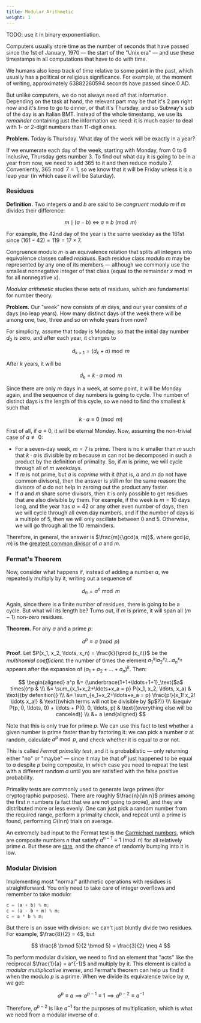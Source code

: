```yaml
---
title: Modular Arithmetic
weight: 1
---
```


TODO: use it in binary exponentiation.

<!--

In this section, we are going to discuss some preliminaries before discussing more advanced topics.

we use the 1st of January, 1970 as the start of the "Unix era," and all time computations are usually done relative to that timestamp.

And the beautiful thing about it is that remainders are small and cyclic. Think the hour clock: after 12 there comes 1 again, so the number is always small.

![](../img/clock.gif)

-->

Computers usually store time as the number of seconds that have passed since the 1st of January, 1970 — the start of the "Unix era" — and use these timestamps in all computations that have to do with time.

We humans also keep track of time relative to some point in the past, which usually has a political or religious significance. For example, at the moment of writing, approximately 63882260594 seconds have passed since 0 AD.

But unlike computers, we do not always need *all* that information. Depending on the task at hand, the relevant part may be that it's 2 pm right now and it's time to go to dinner, or that it's Thursday, and so Subway's sub of the day is an Italian BMT. Instead of the whole timestamp, we use its *remainder* containing just the information we need: it is much easier to deal with 1- or 2-digit numbers than 11-digit ones.

**Problem.** Today is Thursday. What day of the week will be exactly in a year?

If we enumerate each day of the week, starting with Monday, from $0$ to $6$ inclusive, Thursday gets number $3$. To find out what day it is going to be in a year from now, we need to add $365$ to it and then reduce modulo $7$. Conveniently, $365 \bmod 7 = 1$, so we know that it will be Friday unless it is a leap year (in which case it will be Saturday).

### Residues

**Definition.** Two integers $a$ and $b$ are said to be *congruent* modulo $m$ if $m$ divides their difference:

$$
m \mid (a - b) \; \Longleftrightarrow \; a \equiv b \pmod m
$$

For example, the 42nd day of the year is the same weekday as the 161st since $(161 - 42) = 119 = 17 \times 7$.

Congruence modulo $m$ is an equivalence relation that splits all integers into equivalence classes called *residues*. Each residue class modulo $m$ may be represented by any one of its members — although we commonly use the smallest nonnegative integer of that class (equal to the remainder $x \bmod m$ for all nonnegative $x$).

<!--

Equivalently, the *remainders* of their division by $m$ should be equal:

a \bmod m = b \bmod m

Here are a few example of how this can be useful.

-->

*Modular arithmetic* studies these sets of residues, which are fundamental for number theory.

**Problem.** Our "week" now consists of $m$ days, and our year consists of $a$ days (no leap years). How many distinct days of the week there will be among one, two, three and so on whole years from now?

For simplicity, assume that today is Monday, so that the initial day number $d_0$ is zero, and after each year, it changes to

$$
d_{k + 1} = (d_k + a) \bmod m
$$

After $k$ years, it will be

$$
d_k = k \cdot a \bmod m
$$

Since there are only $m$ days in a week, at some point, it will be Monday again, and the sequence of day numbers is going to cycle. The number of distinct days is the length of this cycle, so we need to find the smallest $k$ such that

$$
k \cdot a \equiv 0 \pmod m
$$

First of all, if $a \equiv 0$, it will be eternal Monday. Now, assuming the non-trivial case of $a \not \equiv 0$:

- For a seven-day week, $m = 7$ is prime. There is no $k$ smaller than $m$ such that $k \cdot a$ is divisible by $m$ because $m$ can not be decomposed in such a product by the definition of primality. So, if $m$ is prime, we will cycle through all of $m$ weekdays.
- If $m$ is not prime, but $a$ is *coprime* with it (that is, $a$ and $m$ do not have common divisors), then the answer is still $m$ for the same reason: the divisors of $a$ do not help in zeroing out the product any faster.
- If $a$ and $m$ share some divisors, then it is only possible to get residues that are also divisible by them. For example, if the week is $m = 10$ days long, and the year has $a = 42$ or any other even number of days, then we will cycle through all even day numbers, and if the number of days is a multiple of $5$, then we will only oscillate between $0$ and $5$. Otherwise, we will go through all the $10$ remainders.

Therefore, in general, the answer is $\frac{m}{\gcd(a, m)}$, where $\gcd(a, m)$ is the [greatest common divisor](/hpc/algorithms/gcd/) of $a$ and $m$.

### Fermat's Theorem

Now, consider what happens if, instead of adding a number $a$, we repeatedly multiply by it, writing out a sequence of

$$
d_n = a^n \bmod m
$$

Again, since there is a finite number of residues, there is going to be a cycle. But what will its length be? Turns out, if $m$ is prime, it will span all $(m - 1)$ non-zero residues.

**Theorem.** For any $a$ and a prime $p$:

$$
a^p \equiv a \pmod p
$$

**Proof**. Let $P(x_1, x_2, \ldots, x_n) = \frac{k}{\prod (x_i!)}$ be the *multinomial coefficient:* the number of times the element $a_1^{x_1} a_2^{x_2} \ldots a_n^{x_n}$ appears after the expansion of $(a_1 + a_2 + \ldots + a_n)^k$. Then:

$$
\begin{aligned}
a^p &= (\underbrace{1+1+\ldots+1+1}_\text{$a$ times})^p &
\\\ &= \sum_{x_1+x_2+\ldots+x_a = p} P(x_1, x_2, \ldots, x_a) & \text{(by defenition)}
\\\ &= \sum_{x_1+x_2+\ldots+x_a = p} \frac{p!}{x_1! x_2! \ldots x_a!} & \text{(which terms will not be divisible by $p$?)}
\\\ &\equiv P(p, 0, \ldots, 0) + \ldots + P(0, 0, \ldots, p) & \text{(everything else will be canceled)}
\\\ &= a
\end{aligned}
$$

Note that this is only true for prime $p$. We can use this fact to test whether a given number is prime faster than by factoring it: we can pick a number $a$ at random, calculate $a^{p} \bmod p$, and check whether it is equal to $a$ or not.

This is called *Fermat primality test*, and it is probabilistic — only returning either "no" or "maybe" — since it may be that $a^p$ just happened to be equal to $a$ despite $p$ being composite, in which case you need to repeat the test with a different random $a$ until you are satisfied with the false positive probability.

Primality tests are commonly used to generate large primes (for cryptographic purposes). There are roughly $\frac{n}{\ln n}$ primes among the first $n$ numbers (a fact that we are not going to prove), and they are distributed more or less evenly. One can just pick a random number from the required range, perform a primality check, and repeat until a prime is found, performing $O(\ln n)$ trials on average.

An extremely bad input to the Fermat test is the [Carmichael numbers](https://en.wikipedia.org/wiki/Carmichael_number), which are composite numbers $n$ that satisfy $a^{n-1} \equiv 1 \pmod n$ for all relatively prime $a$. But these are [rare](https://oeis.org/A002997), and the chance of randomly bumping into it is low.

### Modular Division

Implementing most "normal" arithmetic operations with residues is straightforward. You only need to take care of integer overflows and remember to take modulo:

```c++
c = (a + b) % m;
c = (a - b + m) % m;
c = a * b % m;
```

But there is an issue with division: we can't just bluntly divide two residues. For example, $\frac{8}{2} = 4$, but

$$
\frac{8 \bmod 5}{2 \bmod 5} = \frac{3}{2} \neq 4
$$

To perform modular division, we need to find an element that "acts" like the reciprocal $\frac{1}{a} = a^{-1}$ and multiply by it. This element is called a *modular multiplicative inverse*, and Fermat's theorem can help us find it when the modulo $p$ is a prime. When we divide its equivalence twice by $a$, we get:

$$
a^p \equiv a \implies a^{p-1} \equiv 1 \implies a^{p-2} \equiv a^{-1}
$$

Therefore, $a^{p-2}$ is like $a^{-1}$ for the purposes of multiplication, which is what we need from a modular inverse of $a$.
